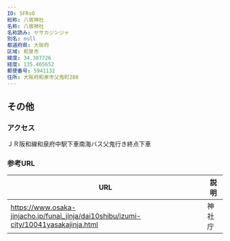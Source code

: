 ```yaml
---
ID: SFRsO
総称: 八坂神社
名称: 八坂神社
名称読み: ヤサカジンジャ
別名: null
都道府県: 大阪府
区域: 和泉市
緯度: 34.387726
経度: 135.465652
郵便番号: 5941132
住所: 大阪府和泉市父鬼町280
---
```


## その他

### アクセス

ＪＲ阪和線和泉府中駅下車南海バス父鬼行き終点下車

### 参考URL

| URL                                                                                   | 説明   |
| ------------------------------------------------------------------------------------- | ------ |
| https://www.osaka-jinjacho.jp/funai_jinja/dai10shibu/izumi-city/10041yasakajinja.html | 神社庁 |
